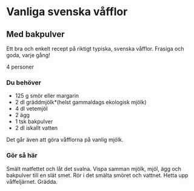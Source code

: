 # Vanliga svenska våfflor

## Med bakpulver
Ett bra och enkelt recept på riktigt typiska, svenska våfflor. Frasiga och goda, varje gång!

4 personer

### Du behöver
* 125 g smör eller margarin
* 2 dl gräddmjölk*(helst gammaldags ekologisk mjölk)
* 4 dl vetemjöl
* 2 ägg
* 1 tsk bakpulver
* 2 dl iskallt vatten

Det går även att göra våfflorna på vanlig mjölk.

### Gör så här
Smält matfettet och låt det svalna. Vispa samman mjölk, mjöl, ägg och bakpulver till en slät smet. Rör i det smälta smöret och vattnet. Hetta upp våffeljärnet. Grädda.
